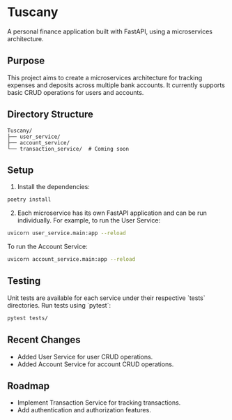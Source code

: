 # Tuscany

A personal finance application built with FastAPI, using a microservices architecture.

## Purpose

This project aims to create a microservices architecture for tracking expenses and deposits across multiple bank accounts. It currently supports basic CRUD operations for users and accounts.

## Directory Structure

```
Tuscany/
├── user_service/
├── account_service/
└── transaction_service/  # Coming soon
```

## Setup

1. Install the dependencies:

```bash
poetry install
```

2. Each microservice has its own FastAPI application and can be run individually. For example, to run the User Service:

```bash
uvicorn user_service.main:app --reload
```

To run the Account Service:

```bash
uvicorn account_service.main:app --reload
```

## Testing

Unit tests are available for each service under their respective \`tests\` directories. Run tests using \`pytest\`:

```bash
pytest tests/
```

## Recent Changes

- Added User Service for user CRUD operations.
- Added Account Service for account CRUD operations.

## Roadmap

- Implement Transaction Service for tracking transactions.
- Add authentication and authorization features.
